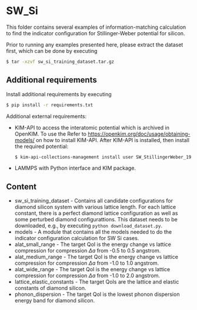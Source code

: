 # SW_Si

This folder contains several examples of information-matching calculation to find the
indicator configuration for Stillinger-Weber potential for silicon.

Prior to running any examples presented here, please extract the dataset first, which can
be done by executing

``` bash
$ tar -xzvf sw_si_training_dataset.tar.gz
```


## Additional requirements

Install additional requirements by executing

``` bash
$ pip install -r requirements.txt
```

Additional external requirements:
* KIM-API to access the interatomic potential which is archived in OpenKIM. To use the
  Refer to https://openkim.org/doc/usage/obtaining-models/ on how to install KIM-API.
  After KIM-API is installed, then install the required potential:
  ``` bash
  $ kim-api-collections-management install user SW_StillingerWeber_1985_Si__MO_405512056662_006
  ```
* LAMMPS with Python interface and KIM package.


## Content

* sw_si_training_dataset - Contains all candidate configurations for diamond
  silicon system with various lattice length. For each lattice constant, there is a
  perfect diamond lattice configuration as well as some perturbed diamond configurattions.
  This dataset needs to be downloaded, e.g., by executing `python download_dataset.py`.
* models - A module that contains all the models needed to do the indicator configuration
  calculation for SW Si cases.
* alat_small_range - The target QoI is the energy change vs lattice compression for
  compression $\Delta a$ from -0.5 to 0.5 angstrom.
* alat_medium_range - The target QoI is the energy change vs lattice compression for
  compression $\Delta a$ from -1.0 to 1.0 angstrom.
* alat_wide_range - The target QoI is the energy change vs lattice compression for
  compression $\Delta a$ from -1.0 to 2.0 angstrom.
* lattice_elastic_constants - The target QoIs are the lattice and elastic constants of
  diamond silicon.
* phonon_dispersion - The target QoI is the lowest phonon dispersion energy band for
  diamond silicon.
